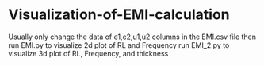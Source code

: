 # Visualization-of-EMI-calculation
Usually only change the data of e1,e2,u1,u2 columns in the EMI.csv file then run EMI.py to visualize 2d plot of RL and Frequency
run EMI_2.py to visualize 3d plot of RL, Frequency, and thickness
